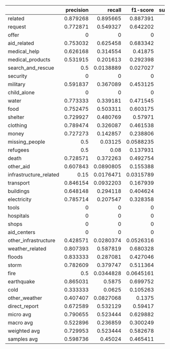 |                        |   precision |    recall |   f1-score |   support |
|:-----------------------|------------:|----------:|-----------:|----------:|
| related                |    0.879268 | 0.895665  |  0.887391  |      1984 |
| request                |    0.772871 | 0.549327  |  0.642202  |       446 |
| offer                  |    0        | 0         |  0         |        20 |
| aid_related            |    0.753032 | 0.625458  |  0.683342  |      1092 |
| medical_help           |    0.626168 | 0.314554  |  0.41875   |       213 |
| medical_products       |    0.531915 | 0.201613  |  0.292398  |       124 |
| search_and_rescue      |    0.5      | 0.0138889 |  0.027027  |        72 |
| security               |    0        | 0         |  0         |        44 |
| military               |    0.591837 | 0.367089  |  0.453125  |        79 |
| child_alone            |    0        | 0         |  0         |         0 |
| water                  |    0.773333 | 0.339181  |  0.471545  |       171 |
| food                   |    0.752475 | 0.503311  |  0.603175  |       302 |
| shelter                |    0.729927 | 0.480769  |  0.57971   |       208 |
| clothing               |    0.789474 | 0.326087  |  0.461538  |        46 |
| money                  |    0.727273 | 0.142857  |  0.238806  |        56 |
| missing_people         |    0.5      | 0.03125   |  0.0588235 |        32 |
| refugees               |    0.5      | 0.08      |  0.137931  |        75 |
| death                  |    0.728571 | 0.372263  |  0.492754  |       137 |
| other_aid              |    0.607843 | 0.0890805 |  0.155388  |       348 |
| infrastructure_related |    0.15     | 0.0176471 |  0.0315789 |       170 |
| transport              |    0.846154 | 0.0932203 |  0.167939  |       118 |
| buildings              |    0.648148 | 0.294118  |  0.404624  |       119 |
| electricity            |    0.785714 | 0.207547  |  0.328358  |        53 |
| tools                  |    0        | 0         |  0         |        20 |
| hospitals              |    0        | 0         |  0         |        32 |
| shops                  |    0        | 0         |  0         |         9 |
| aid_centers            |    0        | 0         |  0         |        34 |
| other_infrastructure   |    0.428571 | 0.0280374 |  0.0526316 |       107 |
| weather_related        |    0.807393 | 0.587819  |  0.680328  |       706 |
| floods                 |    0.833333 | 0.287081  |  0.427046  |       209 |
| storm                  |    0.782609 | 0.379747  |  0.511364  |       237 |
| fire                   |    0.5      | 0.0344828 |  0.0645161 |        29 |
| earthquake             |    0.865031 | 0.5875    |  0.699752  |       240 |
| cold                   |    0.333333 | 0.0625    |  0.105263  |        48 |
| other_weather          |    0.407407 | 0.0827068 |  0.1375    |       133 |
| direct_report          |    0.672589 | 0.532129  |  0.59417   |       498 |
| micro avg              |    0.790655 | 0.523444  |  0.629882  |      8211 |
| macro avg              |    0.522896 | 0.236859  |  0.300249  |      8211 |
| weighted avg           |    0.729953 | 0.523444  |  0.582678  |      8211 |
| samples avg            |    0.598736 | 0.45024   |  0.465411  |      8211 |